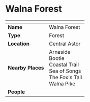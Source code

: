 # Walna Forest

| []() | |
| --- | --- |
| **Name** | Walna Forest |
| **Type** | Forest |
| **Location** | Central Astor |
| **Nearby Places** | Arnaside<br />Bootle<br />Coastal Trail<br />Sea of Songs<br />The Fox's Tail<br />Walna Pike |
| **People** | |
